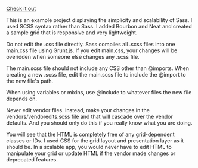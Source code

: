 <a href="http://htmlpreview.github.io/?https://github.com/jamescoury/Sass-Grid-Demo/blob/master/index.html">Check it out</a>

This is an example project displaying the simplicity and scalability of Sass. I used SCSS syntax rather than Sass. I added Bourbon and Neat and created a sample grid that is responsive and very lightweight.

Do not edit the .css file directly. Sass compiles all .scss files into one main.css file using Grunt.js. If you edit main.css, your changes will be overidden when someone else changes any .scss file.

The main.scss file should not include any CSS other than @imports. When creating a new .scss file, edit the main.scss file to include the @import to the new file's path.

When using variables or mixins, use @include to whatever files the new file depends on.

Never edit vendor files. Instead, make your changes in the vendors/vendoredits.scss file and that will cascade over the vendor defaults. And you should only do this if you really know what you are doing.

You will see that the HTML is completely free of any grid-dependent classes or IDs. I used CSS for the grid layout and presentation layer as it should be. In a scalable app, you would never have to edit HTML to manipulate your grid or update HTML if the vendor made changes or deprecated features.

